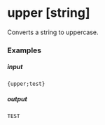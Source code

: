 # upper [string]
		
Converts a string to uppercase.

### Examples

##### input
```{upper;test}```

##### output
```TEST```